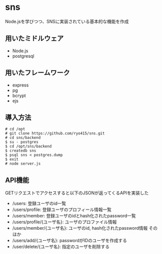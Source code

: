 # sns
Node.jsを学びつつ、SNSに実装されている基本的な機能を作成  
  
## 用いたミドルウェア  
 - Node.js  
 - postgresql  
  
## 用いたフレームワーク  
 - express  
 - pg  
 - bcrypt  
 - ejs 

## 導入方法
```
# cd /opt
# git clone https://github.com/ryo415/sns.git
# cd sns/backend
$ su - postgres
$ cd /opt/sns/backend
$ createdb sns
$ psql sns < postgres.dump
$ exit 
# node server.js
```
  
## API機能  
GETリクエストでアクセスすると以下のJSONが返ってくるAPIを実装した  
 - /users: 登録ユーザのid一覧  
 - /users/profile: 登録ユーザのプロフィール情報一覧  
 - /users/member: 登録ユーザのidとhash化されたpassword一覧  
 - /users/profile/{ユーザ名}: ユーザのプロファイル情報
 - /users/member/{ユーザ名}: ユーザのid, hash化されたpassword情報
そのほか
 - /users/add/{ユーザ名}: passwordがIDのユーザを作成する
 - /user/delete/{ユーザ名}: 指定のユーザを削除する
